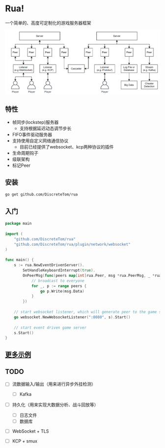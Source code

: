 # Rua!

一个简单的、高度可定制化的游戏服务器框架

![architecture](./img/architecture.png)

## 特性

- 帧同步(lockstep)服务器
  - 支持根据延迟动态调节步长
- FIFO事件驱动服务器
- 支持使用自定义网络通信协议
  - 目前已经提供了websocket、kcp两种协议的插件
- 生命周期钩子
- 级联架构
- 标记Peer

## 安装

```bash
go get github.com/DiscreteTom/rua
```

## 入门

```go
package main

import (
	"github.com/DiscreteTom/rua"
	"github.com/DiscreteTom/rua/plugin/network/websocket"
)

func main() {
	s := rua.NewEventDrivenServer().
		SetHandleKeyboardInterrupt(true).
		OnPeerMsg(func(peers map[int]rua.Peer, msg *rua.PeerMsg, _ *rua.EventDrivenServer) {
			// broadcast to everyone
			for _, p := range peers {
				go p.Write(msg.Data)
			}
		})

	// start websocket listener, which will generate peer to the game server
	go websocket.NewWebsocketListener(":8080", s).Start()

	// start event driven game server
	s.Start()
}
```

## [更多示例](https://github.com/DiscreteTom/rua/tree/main/example)

## TODO

- [ ] 流数据输入/输出（用来进行异步外挂检测）
  - [ ] Kafka
- [ ] 持久化（用来实现大数据分析、战斗回放等）
  - [ ] 日志文件
  - [ ] 数据库
- [ ] WebSocket + TLS
- [ ] KCP + smux

